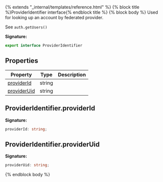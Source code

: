 {% extends "_internal/templates/reference.html" %}
{% block title %}ProviderIdentifier interface{% endblock title %}
{% block body %}
Used for looking up an account by federated provider.

See `auth.getUsers()`

<b>Signature:</b>

```typescript
export interface ProviderIdentifier 
```

## Properties

|  Property | Type | Description |
|  --- | --- | --- |
|  [providerId](./firebase-admin.auth.provideridentifier.md#provideridentifierproviderid) | string |  |
|  [providerUid](./firebase-admin.auth.provideridentifier.md#provideridentifierprovideruid) | string |  |

## ProviderIdentifier.providerId

<b>Signature:</b>

```typescript
providerId: string;
```

## ProviderIdentifier.providerUid

<b>Signature:</b>

```typescript
providerUid: string;
```
{% endblock body %}
